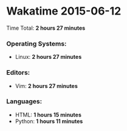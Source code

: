 # Wakatime 2015-06-12

Time Total: **2 hours 27 minutes**

### Operating Systems:
- Linux: **2 hours 27 minutes** 

### Editors:
- Vim: **2 hours 27 minutes** 

### Languages:
- HTML: **1 hours 15 minutes** 
- Python: **1 hours 11 minutes** 

